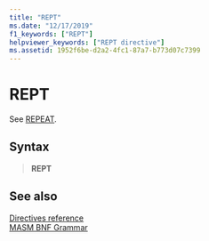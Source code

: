 ```yaml
---
title: "REPT"
ms.date: "12/17/2019"
f1_keywords: ["REPT"]
helpviewer_keywords: ["REPT directive"]
ms.assetid: 1952f6be-d2a2-4fc1-87a7-b773d07c7399
---
```

# REPT

See [REPEAT](repeat.md).

## Syntax

> **REPT**

## See also

[Directives reference](directives-reference.md)\
[MASM BNF Grammar](masm-bnf-grammar.md)

